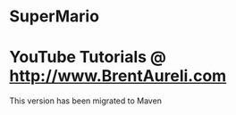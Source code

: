 # SuperMario
# YouTube Tutorials @ http://www.BrentAureli.com

This version has been migrated to Maven